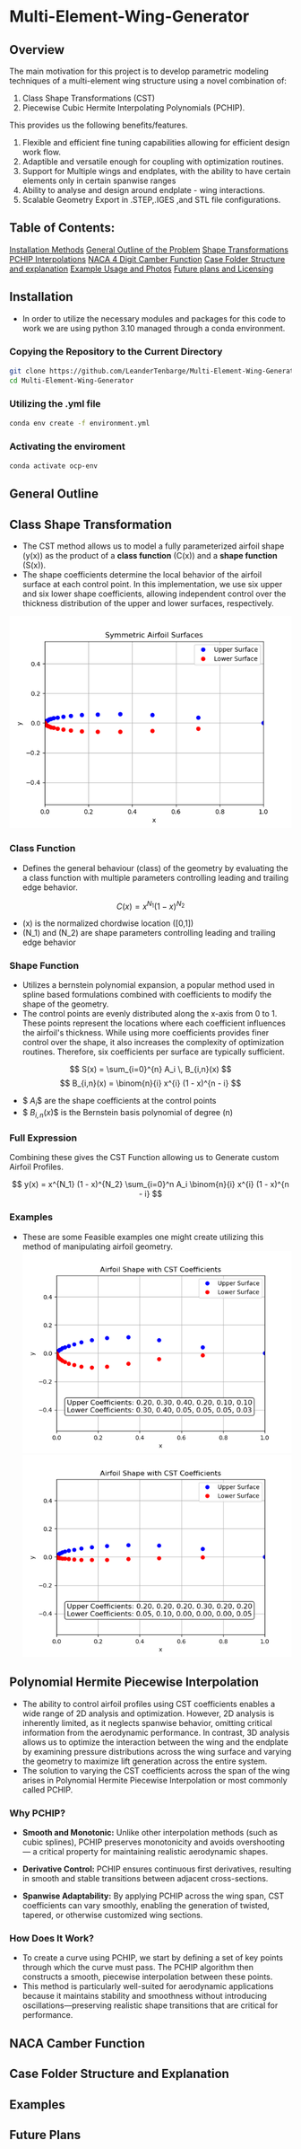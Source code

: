 # Multi-Element-Wing-Generator
## Overview
The main motivation for this project is to develop parametric modeling techniques of a multi-element wing structure using a novel combination of:
1. Class Shape Transformations (CST) 
2. Piecewise Cubic Hermite Interpolating Polynomials (PCHIP).

This provides us the following benefits/features.
1. Flexible and efficient fine tuning capabilities allowing for efficient design work flow.
2. Adaptible and versatile enough for coupling with optimization routines.
3. Support for Multiple wings and endplates, with the ability to have certain elements only in certain spanwise ranges
4. Ability to analyse and design around endplate - wing interactions.
5. Scalable Geometry Export in .STEP,.IGES ,and STL file configurations.

## Table of Contents:
[Installation Methods](#installation)
[General Outline of the Problem](#general-outline)
[Shape Transformations](#class-shape-transformation)
[PCHIP Interpolations](#polynomial-hermite-piecewise-interpolation)
[NACA 4 Digit Camber Function](#naca-camber-function)
[Case Folder Structure and explanation](#case-folder-structure-and-explanation)
[Example Usage and Photos](#examples)
[Future plans and Licensing](#future-plans)

## Installation
 - In order to utilize the necessary modules and packages for this code to work we are using python 3.10 managed through a conda environment.
### Copying the Repository to the Current Directory
```bash 
git clone https://github.com/LeanderTenbarge/Multi-Element-Wing-Generator.git
cd Multi-Element-Wing-Generator
```

### Utilizing the .yml file
```bash
conda env create -f environment.yml
```

### Activating the enviroment
```bash
conda activate ocp-env
```
## General Outline
## Class Shape Transformation 
- The CST method allows us to model a fully parameterized airfoil shape \(y(x)\) as the product of a **class function** \(C(x)\) and a **shape function** \(S(x)\).
- The shape coefficients determine the local behavior of the airfoil surface at each control point. In this implementation, we use six upper and six lower shape coefficients, allowing independent control over the thickness distribution of the upper and lower surfaces, respectively.

![CST Representation of a symmetric airfoil](images/UpperLowerAirfoil.png)

### Class Function
- Defines the general behaviour (class) of the geometry by evaluating the a class function with multiple parameters controlling leading and trailing edge behavior.
  
$$
C(x) = x^{N_1} (1 - x)^{N_2}
$$

- \(x\) is the normalized chordwise location \([0,1]\)
- \(N_1\) and \(N_2\) are shape parameters controlling leading and trailing edge behavior
  
### Shape Function
- Utilizes a bernstein polynomial expansion, a popular method used in spline based formulations combined with coefficients to modify the shape of the geometry.
- The control points are evenly distributed along the x-axis from 0 to 1. These points represent the locations where each coefficient influences the airfoil's thickness. While using more coefficients provides finer control over the shape, it also increases the complexity of optimization routines. Therefore, six coefficients per surface are typically sufficient.

$$
S(x) = \sum_{i=0}^{n} A_i \, B_{i,n}(x)
$$
$$
B_{i,n}(x) = \binom{n}{i} x^{i} (1 - x)^{n - i}
$$

- $$\ A_i \$$ are the shape coefficients at the control points
- $$\ B_{i,n}(x) \$$ is the Bernstein basis polynomial of degree \(n\)


### Full Expression
Combining these gives the CST Function allowing us to Generate custom Airfoil Profiles. 

$$
y(x) = x^{N_1} (1 - x)^{N_2} \sum_{i=0}^n A_i \binom{n}{i} x^{i} (1 - x)^{n - i}
$$

### Examples
- These are some Feasible examples one might create utilizing this method of manipulating airfoil geometry.
![CSTExample1](images/CSTEX1.png)
![CSTExample2](images/CSTEX2.png)

## Polynomial Hermite Piecewise Interpolation
- The ability to control airfoil profiles using CST coefficients enables a wide range of 2D analysis and optimization. However, 2D analysis is inherently limited, as it neglects spanwise behavior, omitting critical information from the aerodynamic performance. In contrast, 3D analysis allows us to optimize the interaction between the wing and the endplate by examining pressure distributions across the wing surface and varying the geometry to maximize lift generation across the entire system.
- The solution to varying the CST coefficients across the span of the wing arises in Polynomial Hermite Piecewise Interpolation or most commonly called PCHIP.
### Why PCHIP?
- **Smooth and Monotonic:**  Unlike other interpolation methods (such as cubic splines), PCHIP preserves monotonicity and avoids overshooting — a critical property for maintaining realistic aerodynamic shapes.

- **Derivative Control:**  PCHIP ensures continuous first derivatives, resulting in smooth and stable transitions between adjacent cross-sections.

- **Spanwise Adaptability:**  By applying PCHIP across the wing span, CST coefficients can vary smoothly, enabling the generation of twisted, tapered, or otherwise customized wing sections.

### How Does It Work?

- To create a curve using PCHIP, we start by defining a set of key points through which the curve must pass. The PCHIP algorithm then constructs a smooth, piecewise interpolation between these points.
- This method is particularly well-suited for aerodynamic applications because it maintains stability and smoothness without introducing oscillations—preserving realistic shape transitions that are critical for performance.

## NACA Camber Function
## Case Folder Structure and Explanation
## Examples 
## Future Plans

